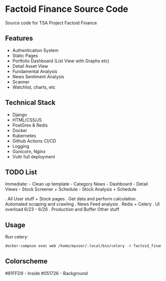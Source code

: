 # Factoid Finance Source Code
Source code for TSA Project Factoid Finance

## Features
- Authentication System
- Static Pages
- Portfolio Dashboard (List View with Graphs etc)
- Detail Asset View
- Fundamental Analysis
- News Sentiment Analysis
- Scanner
- Watchlist, charts, etc

## Technical Stack
- Django
- HTML/CSS/JS
- PostGres & Redis
- Docker
- Kubernetes
- Github Actions CI/CD
- Logging
- Gunicorn, Nginx
- Vultr full deployment 

## TODO List
Immediate:
    - Clean up template
      - Category News
      - Dashboard
      - Detail Views
    - Stock Screener + Schedule
    - Stock Analysis + Schedule
    
. All User stuff + Stock pages
. Get data and perform calculation
. Automated scraping and crawling
. News Feed analysis
. Redis + Celery
. UI overload
6/23 - 6/26 . Production and Buffer Other stuff

## Usage
Run celery:
```bash
docker-compose exec web /home/myuser/.local/bin/celery -A factoid_finance worker -B -l info
```

## Colorscheme
#81FFD9 - Inside
#051726 - Background
